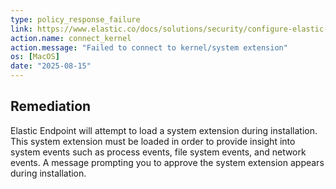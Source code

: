 ```yaml
---
type: policy_response_failure
link: https://www.elastic.co/docs/solutions/security/configure-elastic-defend/enable-access-for-macos#system-extension-endpoint
action.name: connect_kernel
action.message: "Failed to connect to kernel/system extension"
os: [MacOS]
date: "2025-08-15"
---
```


## Remediation
Elastic Endpoint will attempt to load a system extension during installation. This system extension must be loaded in order to provide insight into system events such as process events, file system events, and network events. A message prompting you to approve the system extension appears during installation.
